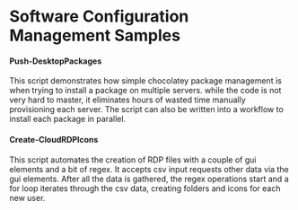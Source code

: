 # Software Configuration Management Samples

#### Push-DesktopPackages

This script demonstrates how simple chocolatey package management is when trying to install a package on multiple servers.
while the code is not very hard to master, it eliminates hours of wasted time manually provisioning each server.  The
script can also be written into a workflow to install each package in parallel.

#### Create-CloudRDPIcons

This script automates the creation of RDP files with a couple of gui elements and a bit of regex. It accepts csv input requests other data via the gui elements. After all the data is gathered, the regex operations start and a for loop iterates through the csv data, creating folders and icons for each new user.
